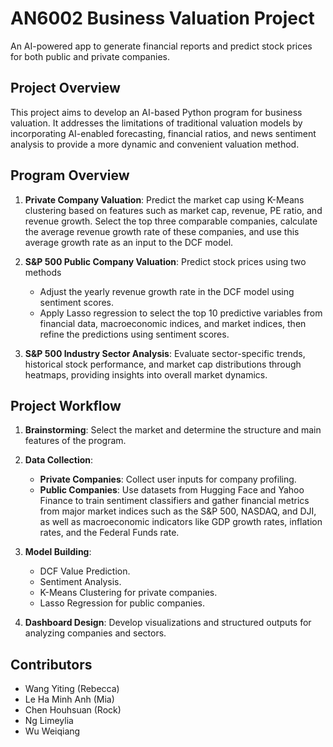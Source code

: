 # AN6002 Business Valuation Project
An AI-powered app to generate financial reports and predict stock prices for both public and private companies.

## Project Overview
This project aims to develop an AI-based Python program for business valuation. It addresses the limitations of traditional valuation models by incorporating AI-enabled forecasting, financial ratios, and news sentiment analysis to provide a more dynamic and convenient valuation method.

## Program Overview
1. **Private Company Valuation**: Predict the market cap using K-Means clustering based on features such as market cap, revenue, PE ratio, and revenue growth. Select the top three comparable companies, calculate the average revenue growth rate of these companies, and use this average growth rate as an input to the DCF model.

2. **S&P 500 Public Company Valuation**: Predict stock prices using two methods
   - Adjust the yearly revenue growth rate in the DCF model using sentiment scores.
   - Apply Lasso regression to select the top 10 predictive variables from financial data, macroeconomic indices, and market indices, then refine the predictions using sentiment scores.

3. **S&P 500 Industry Sector Analysis**: Evaluate sector-specific trends, historical stock performance, and market cap distributions through heatmaps, providing insights into overall market dynamics.

## Project Workflow
1. **Brainstorming**: Select the market and determine the structure and main features of the program.

2. **Data Collection**:  
   - **Private Companies**: Collect user inputs for company profiling.  
   - **Public Companies**: Use datasets from Hugging Face and Yahoo Finance to train sentiment classifiers and gather financial metrics from major market indices such as the S&P 500, NASDAQ, and DJI, as well as macroeconomic indicators like GDP growth rates, inflation rates, and the Federal Funds rate.

3. **Model Building**:  
   - DCF Value Prediction.  
   - Sentiment Analysis.  
   - K-Means Clustering for private companies.  
   - Lasso Regression for public companies.

4. **Dashboard Design**: Develop visualizations and structured outputs for analyzing companies and sectors.

## Contributors
- Wang Yiting (Rebecca)
- Le Ha Minh Anh (Mia) 
- Chen Houhsuan (Rock)   
- Ng Limeylia   
- Wu Weiqiang  

